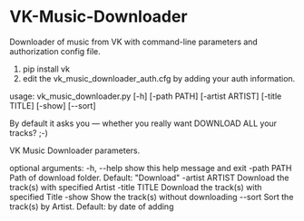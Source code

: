 # VK-Music-Downloader
Downloader of music from VK with command-line parameters and authorization config file.

1. pip install vk
2. edit the vk_music_downloader_auth.cfg by adding your auth information. 

usage: vk_music_downloader.py [-h] [-path PATH] [-artist ARTIST] [-title TITLE] [-show] [--sort]

By default it asks you — whether you really want DOWNLOAD ALL your tracks? ;-)

VK Music Downloader parameters.

optional arguments:
  -h, --help      show this help message and exit
  -path PATH      Path of download folder. Default: "Download"
  -artist ARTIST  Download the track(s) with specified Artist
  -title TITLE    Download the track(s) with specified Title
  -show           Show the track(s) without downloading
  --sort          Sort the track(s) by Artist. Default: by date of adding
